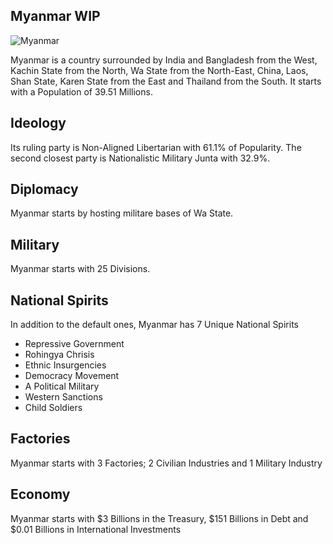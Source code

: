 ## Myanmar WIP

![Myanmar](/Millennium-Dawn/uploads/flags/myanmar.png)

Myanmar is a country surrounded by India and Bangladesh from the West, Kachin State from the North, Wa State from the North-East, China, Laos, Shan State, Karen State from the East and Thailand from the South. It starts with a Population of 39.51 Millions.

## Ideology

Its ruling party is Non-Aligned Libertarian with 61.1% of Popularity. The second closest party is Nationalistic Military Junta with 32.9%.

## Diplomacy

Myanmar starts by hosting militare bases of Wa State.

## Military

Myanmar starts with 25 Divisions.

## National Spirits

In addition to the default ones, Myanmar has 7 Unique National Spirits

- Repressive Government
- Rohingya Chrisis
- Ethnic Insurgencies
- Democracy Movement
- A Political Military
- Western Sanctions
- Child Soldiers

## Factories

Myanmar starts with 3 Factories; 2 Civilian Industries and 1 Military Industry

## Economy

Myanmar starts with $3 Billions in the Treasury, $151 Billions in Debt and $0.01 Billions in International Investments

